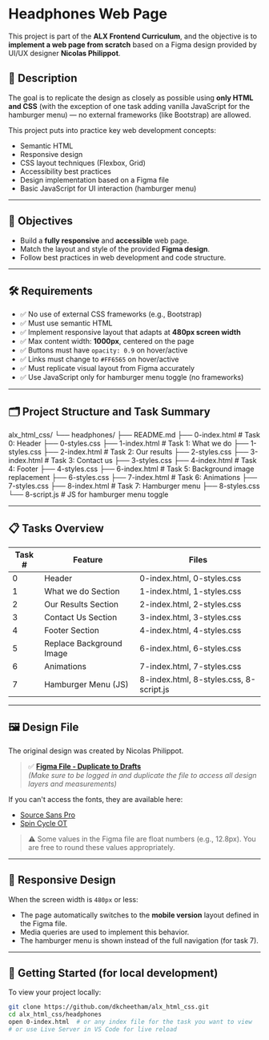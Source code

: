 # Headphones Web Page

This project is part of the **ALX Frontend Curriculum**, and the objective is to **implement a web page from scratch** based on a Figma design provided by UI/UX designer **Nicolas Philippot**.

## 📄 Description

The goal is to replicate the design as closely as possible using **only HTML and CSS** (with the exception of one task adding vanilla JavaScript for the hamburger menu) — no external frameworks (like Bootstrap) are allowed.

This project puts into practice key web development concepts:

- Semantic HTML  
- Responsive design  
- CSS layout techniques (Flexbox, Grid)  
- Accessibility best practices  
- Design implementation based on a Figma file  
- Basic JavaScript for UI interaction (hamburger menu)

---

## 🎯 Objectives

- Build a **fully responsive** and **accessible** web page.  
- Match the layout and style of the provided **Figma design**.  
- Follow best practices in web development and code structure.  

---

## 🛠️ Requirements

- ✅ No use of external CSS frameworks (e.g., Bootstrap)  
- ✅ Must use semantic HTML  
- ✅ Implement responsive layout that adapts at **480px screen width**  
- ✅ Max content width: **1000px**, centered on the page  
- ✅ Buttons must have `opacity: 0.9` on hover/active  
- ✅ Links must change to `#FF6565` on hover/active  
- ✅ Must replicate visual layout from Figma accurately  
- ✅ Use JavaScript only for hamburger menu toggle (no frameworks)  

---

## 🗂️ Project Structure and Task Summary
alx_html_css/
└── headphones/
├── README.md
├── 0-index.html # Task 0: Header
├── 0-styles.css
├── 1-index.html # Task 1: What we do
├── 1-styles.css
├── 2-index.html # Task 2: Our results
├── 2-styles.css
├── 3-index.html # Task 3: Contact us
├── 3-styles.css
├── 4-index.html # Task 4: Footer
├── 4-styles.css
├── 6-index.html # Task 5: Background image replacement
├── 6-styles.css
├── 7-index.html # Task 6: Animations
├── 7-styles.css
├── 8-index.html # Task 7: Hamburger menu
├── 8-styles.css
└── 8-script.js # JS for hamburger menu toggle


---

## 📋 Tasks Overview

| Task # | Feature                         | Files                   |
|--------|--------------------------------|-------------------------|
| 0      | Header                         | 0-index.html, 0-styles.css |
| 1      | What we do Section             | 1-index.html, 1-styles.css |
| 2      | Our Results Section            | 2-index.html, 2-styles.css |
| 3      | Contact Us Section             | 3-index.html, 3-styles.css |
| 4      | Footer Section                 | 4-index.html, 4-styles.css |
| 5      | Replace Background Image       | 6-index.html, 6-styles.css |
| 6      | Animations                    | 7-index.html, 7-styles.css |
| 7      | Hamburger Menu (JS)            | 8-index.html, 8-styles.css, 8-script.js |

---

## 🖼️ Design File

The original design was created by Nicolas Philippot.

> ✅ **[Figma File - Duplicate to Drafts](https://www.figma.com/file/XYZ)**  
> *(Make sure to be logged in and duplicate the file to access all design layers and measurements)*

If you can't access the fonts, they are available here:

- [Source Sans Pro](https://fonts.google.com/specimen/Source+Sans+Pro)  
- [Spin Cycle OT](https://www.fonts.com/font/spin-cycle)

> ⚠️ Some values in the Figma file are float numbers (e.g., 12.8px). You are free to round these values appropriately.

---

## 📱 Responsive Design

When the screen width is `480px` or less:

- The page automatically switches to the **mobile version** layout defined in the Figma file.  
- Media queries are used to implement this behavior.  
- The hamburger menu is shown instead of the full navigation (for task 7).

---

## 🚀 Getting Started (for local development)

To view your project locally:

```bash
git clone https://github.com/dkcheetham/alx_html_css.git
cd alx_html_css/headphones
open 0-index.html  # or any index file for the task you want to view
# or use Live Server in VS Code for live reload